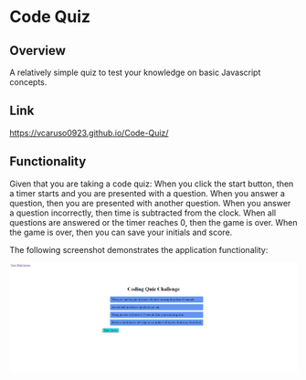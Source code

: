 # Code Quiz

## Overview
A relatively simple quiz to test your knowledge on basic Javascript concepts.

## Link
https://vcaruso0923.github.io/Code-Quiz/

## Functionality

Given that you are taking a code quiz:
When you click the start button,
then a timer starts and you are presented with a question.
When you answer a question,
then you are presented with another question.
When you answer a question incorrectly,
then time is subtracted from the clock.
When all questions are answered or the timer reaches 0,
then the game is over.
When the game is over,
then you can save your initials and score.

The following screenshot demonstrates the application functionality:

![code quiz](./assets/images/code-quiz.PNG)
